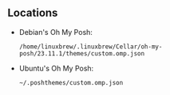 ## Locations

-   Debian's Oh My Posh:

    ```
    /home/linuxbrew/.linuxbrew/Cellar/oh-my-posh/23.11.1/themes/custom.omp.json
    ```

-   Ubuntu's Oh My Posh:

    ```
    ~/.poshthemes/custom.omp.json
    ```